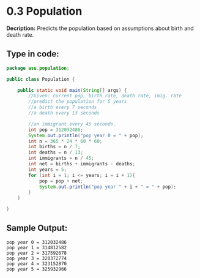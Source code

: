 # 0.3 Population

**Decription:** Predicts the population based on assumptions about birth and death rate.

## Type in code:

```java
package asu.population;

public class Population {

    public static void main(String[] args) {
        //Given: current pop, birth rate, death rate, imig. rate
        //predict the population for 5 years
        //a birth every 7 seconds
        //a death every 13 seconds

        //an immigrant every 45 seconds.
        int pop = 312032486;
        System.out.println("pop year 0 = " + pop);
        int n = 365 * 24 * 60 * 60;
        int births = n / 7;
        int deaths = n / 13;
        int immigrants = n / 45;
        int net = births + immigrants - deaths;
        int years = 5;
        for (int i = 1; i <= years; i = i + 1){
            pop = pop + net;
            System.out.println("pop year " + i + " = " + pop);
        }
    }

}
```

## Sample Output:

```text
pop year 0 = 312032486
pop year 1 = 314812582
pop year 2 = 317592678
pop year 3 = 320372774
pop year 4 = 323152870
pop year 5 = 325932966
```

